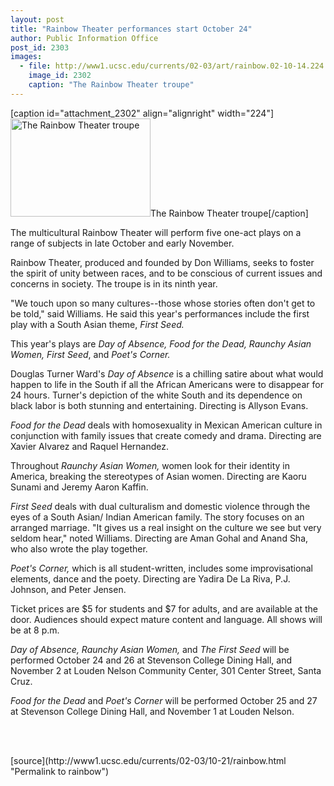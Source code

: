 ```yaml
---
layout: post
title: "Rainbow Theater performances start October 24"
author: Public Information Office
post_id: 2303
images:
  - file: http://www1.ucsc.edu/currents/02-03/art/rainbow.02-10-14.224.jpg
    image_id: 2302
    caption: "The Rainbow Theater troupe"
---
```


[caption id="attachment_2302" align="alignright" width="224"]<a href="http://localhost/mysite/wp-content/uploads/2002/10/rainbow.02-10-14.224.jpg"><img class="size-full wp-image-2302" src="http://localhost/mysite/wp-content/uploads/2002/10/rainbow.02-10-14.224.jpg" alt="The Rainbow Theater troupe" width="224" height="157" /></a>The Rainbow Theater troupe[/caption]
<p>
  The multicultural Rainbow Theater will perform five one-act plays on a range of subjects in late October and early November.<br>
</p>
<p>
  Rainbow Theater, produced and founded by Don Williams, seeks to foster the spirit of unity between races, and to be conscious of current issues and concerns in society. The troupe is in its ninth year.
</p>
<p>
  "We touch upon so many cultures--those whose stories often don't get to be told," said Williams. He said this year's performances include the first play with a South Asian theme, <i>First Seed.</i>
</p>
<p>
  This year's plays are <i>Day of Absence, Food for the Dead, Raunchy Asian Women, First Seed</i>, and <i>Poet's Corner.</i>
</p>
<p>
  Douglas Turner Ward's <i>Day of Absence</i> is a chilling satire about what would happen to life in the South if all the African Americans were to disappear for 24 hours. Turner's depiction of the white South and its dependence on black labor is both stunning and entertaining. Directing is Allyson Evans.
</p>
<p>
  <i>Food for the Dead</i> deals with homosexuality in Mexican American culture in conjunction with family issues that create comedy and drama. Directing are Xavier Alvarez and Raquel Hernandez.
</p>
<p>
  Throughout <i>Raunchy Asian Women,</i> women look for their identity in America, breaking the stereotypes of Asian women. Directing are Kaoru Sunami and Jeremy Aaron Kaffin.
</p>
<p>
  <i>First Seed</i> deals with dual culturalism and domestic violence through the eyes of a South Asian/ Indian American family. The story focuses on an arranged marriage. "It gives us a real insight on the culture we see but very seldom hear," noted Williams. Directing are Aman Gohal and Anand Sha, who also wrote the play together.
</p>
<p>
  <i>Poet's Corner,</i> which is all student-written, includes some improvisational elements, dance and the poety. Directing are Yadira De La Riva, P.J. Johnson, and Peter Jensen.
</p>
<p>
  Ticket prices are $5 for students and $7 for adults, and are available at the door. Audiences should expect mature content and language. All shows will be at 8 p.m.
</p>
<p>
  <i>Day of Absence, Raunchy Asian Women,</i> and <i>The First Seed</i> will be performed October 24 and 26 at Stevenson College Dining Hall, and November 2 at Louden Nelson Community Center, 301 Center Street, Santa Cruz.
</p>
<p>
  <i>Food for the Dead</i> and <i>Poet's Corner</i> will be performed October 25 and 27 at Stevenson College Dining Hall, and November 1 at Louden Nelson.
</p>
<p>
  <br>
  <br>

</p>
<p>

</p>
[source](http://www1.ucsc.edu/currents/02-03/10-21/rainbow.html "Permalink to rainbow")
